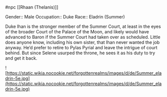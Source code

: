 #npc [[Rhaan (Thelanis)]]

Gender:: Male
Occupation:: Duke
Race:: Eladrin (Summer)

Duke Ihan is the stronger member of the Summer Court, at least in the eyes of the broader Court of the Palace of the Moon, and likely would have advanced to Baron if the Summer Court had taken over as scheduled. Little does anyone know, including his own sister, that Ihan never wanted the job anyway. He’d prefer to retire to Pylas Pyrial and leave the intrigue of court behind. But since Selene usurped the throne, he sees it as his duty to try and get it back.

![https://static.wikia.nocookie.net/forgottenrealms/images/d/de/Summer_eladrin-5e.jpg](https://static.wikia.nocookie.net/forgottenrealms/images/d/de/Summer_eladrin-5e.jpg)



